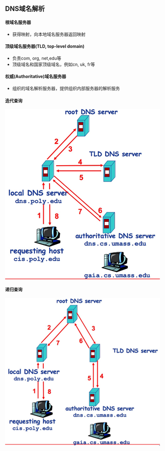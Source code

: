 ## DNS域名解析
#### 根域名服务器
* 获得映射，向本地域名服务器返回映射

#### 顶级域名服务器(TLD, top-level domain)
* 负责com, org, net,edu等
* 顶级域名和国家顶级域名，例如cn, uk, fr等

#### 权威(Authoritative)域名服务器
* 组织的域名解析服务器，提供组织内部服务器的解析服务

#### 迭代查询
![](../images/DNS1.jpg)

#### 递归查询
![](../images/DNS2.jpg)